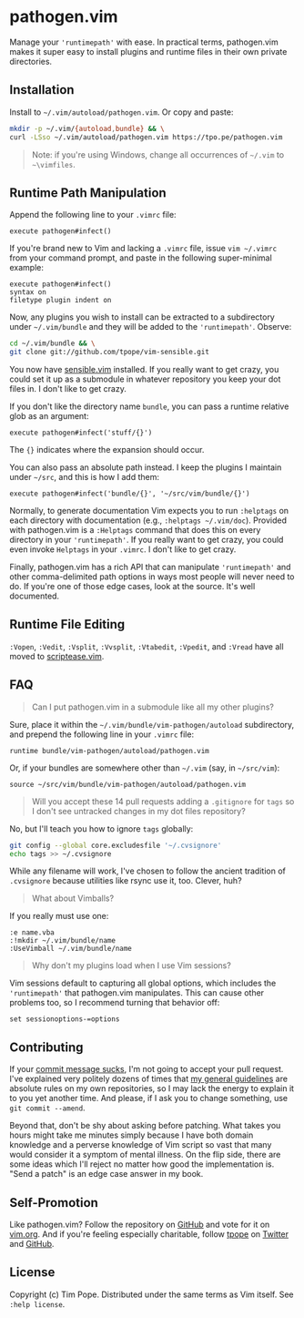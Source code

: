 # pathogen.vim

Manage your `'runtimepath'` with ease.  In practical terms, pathogen.vim
makes it super easy to install plugins and runtime files in their own
private directories.

## Installation

Install to `~/.vim/autoload/pathogen.vim`.  Or copy and paste:

```sh
mkdir -p ~/.vim/{autoload,bundle} && \
curl -LSso ~/.vim/autoload/pathogen.vim https://tpo.pe/pathogen.vim
```

> Note: if you're using Windows, change all occurrences of `~/.vim` to `~\vimfiles`.

## Runtime Path Manipulation

Append the following line to your `.vimrc` file:

```
execute pathogen#infect()
```

If you're brand new to Vim and lacking a `.vimrc` file, issue `vim ~/.vimrc` from your command prompt, and paste
in the following super-minimal example:

```
execute pathogen#infect()
syntax on
filetype plugin indent on
```

Now, any plugins you wish to install can be extracted to a subdirectory
under `~/.vim/bundle` and they will be added to the `'runtimepath'`.
Observe:

```sh
cd ~/.vim/bundle && \
git clone git://github.com/tpope/vim-sensible.git
```

You now have [sensible.vim](https://github.com/tpope/vim-sensible) installed.
If you really want to get crazy, you could set it up as a submodule in
whatever repository you keep your dot files in.  I don't like to get
crazy.

If you don't like the directory name `bundle`, you can pass a runtime relative
glob as an argument:

```
execute pathogen#infect('stuff/{}')
```

The `{}` indicates where the expansion should occur.

You can also pass an absolute path instead.  I keep the plugins I maintain under `~/src`, and this is how I add them:

```
execute pathogen#infect('bundle/{}', '~/src/vim/bundle/{}')
```

Normally, to generate documentation Vim expects you to run `:helptags`
on each directory with documentation (e.g., `:helptags ~/.vim/doc`).
Provided with pathogen.vim is a `:Helptags` command that does this on
every directory in your `'runtimepath'`.  If you really want to get
crazy, you could even invoke `Helptags` in your `.vimrc`.  I don't like to
get crazy.

Finally, pathogen.vim has a rich API that can manipulate `'runtimepath'`
and other comma-delimited path options in ways most people will never
need to do.  If you're one of those edge cases, look at the source.
It's well documented.

## Runtime File Editing

`:Vopen`, `:Vedit`, `:Vsplit`, `:Vvsplit`, `:Vtabedit`, `:Vpedit`, and
`:Vread` have all moved to [scriptease.vim][].

[scriptease.vim]: https://github.com/tpope/vim-scriptease

## FAQ

> Can I put pathogen.vim in a submodule like all my other plugins?

Sure, place it within the `~/.vim/bundle/vim-pathogen/autoload` subdirectory, and prepend the following line in your `.vimrc` file:

```
runtime bundle/vim-pathogen/autoload/pathogen.vim
```

Or, if your bundles are somewhere other than `~/.vim` (say, in `~/src/vim`):

```
source ~/src/vim/bundle/vim-pathogen/autoload/pathogen.vim
```

> Will you accept these 14 pull requests adding a `.gitignore` for
> `tags` so I don't see untracked changes in my dot files repository?

No, but I'll teach you how to ignore `tags` globally:

```sh
git config --global core.excludesfile '~/.cvsignore'
echo tags >> ~/.cvsignore
```

While any filename will work, I've chosen to follow the ancient
tradition of `.cvsignore` because utilities like rsync use it, too.
Clever, huh?

> What about Vimballs?

If you really must use one:

```
:e name.vba
:!mkdir ~/.vim/bundle/name
:UseVimball ~/.vim/bundle/name
```

> Why don't my plugins load when I use Vim sessions?

Vim sessions default to capturing all global options, which includes the
`'runtimepath'` that pathogen.vim manipulates.  This can cause other problems
too, so I recommend turning that behavior off:

```
set sessionoptions-=options
```

## Contributing

If your [commit message sucks](http://stopwritingramblingcommitmessages.com/),
I'm not going to accept your pull request.  I've explained very politely
dozens of times that
[my general guidelines](http://tbaggery.com/2008/04/19/a-note-about-git-commit-messages.html)
are absolute rules on my own repositories, so I may lack the energy to
explain it to you yet another time.  And please, if I ask you to change
something, use `git commit --amend`.

Beyond that, don't be shy about asking before patching.  What takes you
hours might take me minutes simply because I have both domain knowledge
and a perverse knowledge of Vim script so vast that many would consider
it a symptom of mental illness.  On the flip side, there are some ideas which I'll
reject no matter how good the implementation is.  "Send a patch" is an
edge case answer in my book.

## Self-Promotion

Like pathogen.vim?  Follow the repository on
[GitHub](https://github.com/tpope/vim-pathogen) and vote for it on
[vim.org](http://www.vim.org/scripts/script.php?script_id=2332).  And if
you're feeling especially charitable, follow [tpope](http://tpo.pe/) on
[Twitter](http://twitter.com/tpope) and
[GitHub](https://github.com/tpope).

## License

Copyright (c) Tim Pope.  Distributed under the same terms as Vim itself.
See `:help license`.

